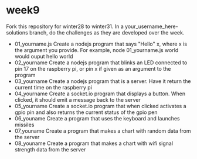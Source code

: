 # week9
Fork this repository for winter28 to winter31.  In a your_username_here-solutions branch, do the challenges as they are developed over the week.

- 01_yourname.js Create a nodejs program that says "Hello" x, where x is the argument you provide.  For example, node 01_yourname.js world would ouput hello world
- 02_yourname  Create a nodejs program that blinks an LED connected to pin 17 on the raspberry pi, or pin x if given as an argument to the program
- 03_yourname Create a nodejs program that is a server.  Have it return the current time on the raspberry pi
- 04_yourname Create a socket.io program that displays a button.  When clicked, it should emit a message back to the server
- 05_yourname Create a socket.io program that when clicked activates a gpio pin and also returns the current status of the gpio pen
- 06_youname Create a program that uses the keyboard and launches missiles
- 07_youname Create a program that makes a chart with random data from the server
- 08_youname Create a program that makes a chart with wifi signal strength data from the server